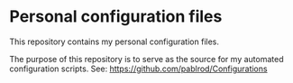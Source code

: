 # Personal configuration files

This repository contains my personal configuration files.

The purpose of this repository is to serve as the source for my automated configuration scripts. See: https://github.com/pablrod/Configurations
